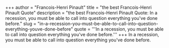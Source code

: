+++
author = "Francois-Henri Pinault"
title = "the best Francois-Henri Pinault Quote"
description = "the best Francois-Henri Pinault Quote: In a recession, you must be able to call into question everything you've done before."
slug = "in-a-recession-you-must-be-able-to-call-into-question-everything-youve-done-before"
quote = '''In a recession, you must be able to call into question everything you've done before.'''
+++
In a recession, you must be able to call into question everything you've done before.
